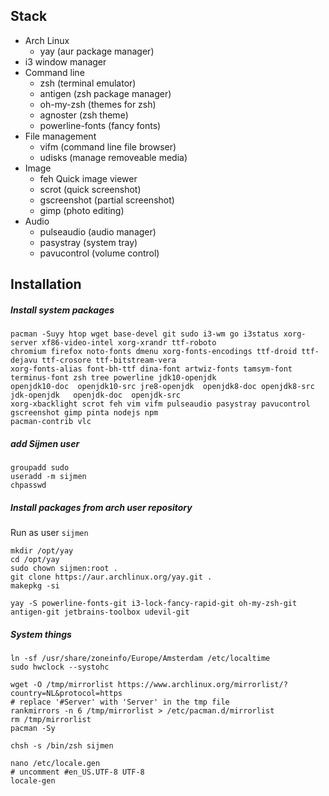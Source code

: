 
## Stack 
* Arch Linux
  * yay (aur package manager)
* i3 window manager
* Command line
  * zsh (terminal emulator)
  * antigen (zsh package manager)
  * oh-my-zsh (themes for zsh)
  * agnoster (zsh theme)
  * powerline-fonts (fancy fonts)
* File management
  * vifm (command line file browser)
  * udisks (manage removeable media)
* Image
  * feh Quick image viewer
  * scrot (quick screenshot)
  * gscreenshot (partial screenshot) 
  * gimp (photo editing)
* Audio
  * pulseaudio (audio manager)
  * pasystray (system tray)
  * pavucontrol (volume control)

## Installation

##### Install system packages
```
pacman -Suyy htop wget base-devel git sudo i3-wm go i3status xorg-server xf86-video-intel xorg-xrandr ttf-roboto 
chromium firefox noto-fonts dmenu xorg-fonts-encodings ttf-droid ttf-dejavu ttf-crosore ttf-bitstream-vera 
xorg-fonts-alias font-bh-ttf dina-font artwiz-fonts tamsym-font terminus-font zsh tree powerline jdk10-openjdk 
openjdk10-doc  openjdk10-src jre8-openjdk  openjdk8-doc openjdk8-src  jdk-openjdk   openjdk-doc  openjdk-src 
xorg-xbacklight scrot feh vim vifm pulseaudio pasystray pavucontrol gscreenshot gimp pinta nodejs npm  
pacman-contrib vlc
```

##### add Sijmen user
```
groupadd sudo
useradd -m sijmen
chpasswd
```

##### Install packages from arch user repository
Run as user `sijmen`
```
mkdir /opt/yay
cd /opt/yay
sudo chown sijmen:root .
git clone https://aur.archlinux.org/yay.git .
makepkg -si

yay -S powerline-fonts-git i3-lock-fancy-rapid-git oh-my-zsh-git antigen-git jetbrains-toolbox udevil-git
```

##### System things
```
ln -sf /usr/share/zoneinfo/Europe/Amsterdam /etc/localtime
sudo hwclock --systohc

wget -O /tmp/mirrorlist https://www.archlinux.org/mirrorlist/?country=NL&protocol=https
# replace '#Server' with 'Server' in the tmp file
rankmirrors -n 6 /tmp/mirrorlist > /etc/pacman.d/mirrorlist
rm /tmp/mirrorlist
pacman -Sy

chsh -s /bin/zsh sijmen

nano /etc/locale.gen
# uncomment #en_US.UTF-8 UTF-8
locale-gen

```
